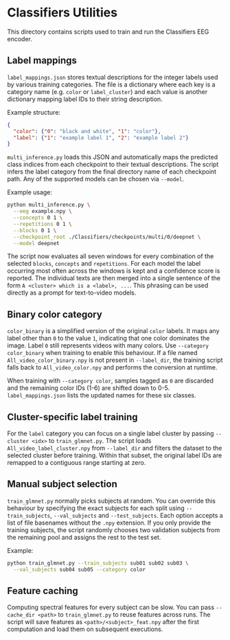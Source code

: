 # Classifiers Utilities

This directory contains scripts used to train and run the Classifiers EEG encoder.

## Label mappings

`label_mappings.json` stores textual descriptions for the integer labels used
by various training categories. The file is a dictionary where each key is a
category name (e.g. `color` or `label_cluster`) and each value is another
dictionary mapping label IDs to their string description.

Example structure:

```json
{
  "color": {"0": "black and white", "1": "color"},
  "label": {"1": "example label 1", "2": "example label 2"}
}
```

`multi_inference.py` loads this JSON and automatically maps the
predicted class indices from each checkpoint to their textual
descriptions.  The script infers the label category from the final directory
name of each checkpoint path. Any of the supported models can be chosen via
``--model``.

Example usage:

```bash
python multi_inference.py \
  --eeg example.npy \
  --concepts 0 1 \
  --repetitions 0 1 \
  --blocks 0 1 \
  --checkpoint_root ./Classifiers/checkpoints/multi/0/deepnet \
  --model deepnet
```

The script now evaluates all seven windows for every combination of the
selected `blocks`, `concepts` and `repetitions`. For each model the label occurring most
often across the windows is kept and a confidence score is reported.
The individual texts are then merged into a single sentence of the form
`A <cluster> which is a <label>, ...`. This phrasing can be used directly
as a prompt for text-to-video models.

## Binary color category

`color_binary` is a simplified version of the original `color` labels. It maps
any label other than `0` to the value `1`, indicating that one color dominates
the image. Label `0` still represents videos with many colors. Use
`--category color_binary` when training to enable this behaviour. If a file
named `All_video_color_binary.npy` is not present in `--label_dir`, the training
script falls back to `All_video_color.npy` and performs the conversion at
runtime.

When training with `--category color`, samples tagged as `0` are discarded and
the remaining color IDs (1-6) are shifted down to 0-5.  `label_mappings.json`
lists the updated names for these six classes.

## Cluster-specific label training

For the `label` category you can focus on a single label cluster by passing
`--cluster <idx>` to `train_glmnet.py`. The script loads
`All_video_label_cluster.npy` from `--label_dir` and filters the dataset to the
selected cluster before training.  Within that subset, the original label IDs
are remapped to a contiguous range starting at zero.

## Manual subject selection

`train_glmnet.py` normally picks subjects at random. You can override this
behaviour by specifying the exact subjects for each split using
`--train_subjects`, `--val_subjects` and `--test_subjects`.  Each option accepts
a list of file basenames without the `.npy` extension. If you only provide the
training subjects, the script randomly chooses two validation subjects from the
remaining pool and assigns the rest to the test set.

Example:

```bash
python train_glmnet.py --train_subjects sub01 sub02 sub03 \
  --val_subjects sub04 sub05 --category color
```

## Feature caching

Computing spectral features for every subject can be slow.
You can pass `--cache_dir <path>` to `train_glmnet.py` to reuse features across runs.
The script will save features as `<path>/<subject>_feat.npy` after the first computation
and load them on subsequent executions.

